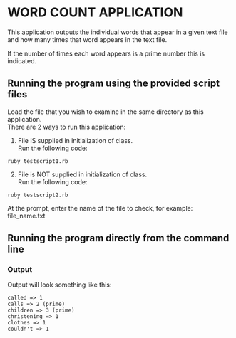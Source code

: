# WORD COUNT APPLICATION
This application outputs the individual words that appear in a given text file and how many times that word appears in the text file.  

If the number of times each word appears is a prime number this is indicated.  


## Running the program using the provided script files
Load the file that you wish to examine in the same directory as this application.  
There are 2 ways to run this application:
1) File IS supplied in initialization of class.  
Run the following code:  
```
ruby testscript1.rb

```

2) File is NOT supplied in initialization of class.  
Run the following code:  
```
ruby testscript2.rb

```
At the prompt, enter the name of the file to check, for example:   
file_name.txt   

## Running the program directly from the command line

### Output
Output will look something like this:  
```
called => 1
calls => 2 (prime)
children => 3 (prime)
christening => 1
clothes => 1
couldn't => 1
```
